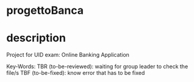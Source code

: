 # progettoBanca

# description
Project for UID exam: 
Online Banking Application

Key-Words:
TBR (to-be-reviewed): waiting for group leader to check the file/s
TBF (to-be-fixed): know error that has to be fixed
